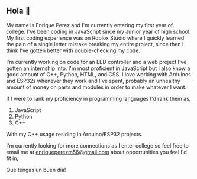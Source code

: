 ## Hola 👋
My name is Enrique Perez and I'm currently entering my first year of college. I've been coding in JavaScript since my Junior year of high school. My first coding experience was on Roblox Studio where I quickly learned the pain of a single letter mistake breaking my entire project, since then I think I've gotten better with double-checking my code.

I'm currently working on code for an LED controller and a web project I've gotten an internship into.
I'm most proficient in JavaScript but I also know a good amount of C++, Python, HTML, and CSS.
I love working with Arduinos and ESP32<!-- -->_s_ whenever they work and I've spent, probably an unhealthy amount of money on parts and modules in order to make whatever I want.

If I were to rank my proficiency in programming languages I'd rank them as,
1. JavaScript
2. Python
3. C++

With my C++ usage residing in Arduino/ESP32 projects.

I'm currently looking for more connections as I enter college so feel free to email me at enriqueperezm56@gmail.com about opportunities you feel I'd fit in,

Que tengas un buen día!
